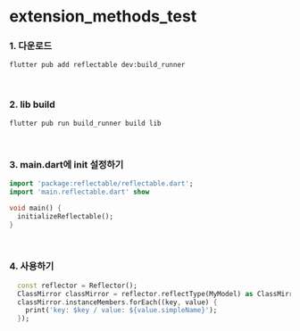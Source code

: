 # extension_methods_test


### 1. 다운로드
```shell
flutter pub add reflectable dev:build_runner
```

<br>

### 2. lib build
```shell
flutter pub run build_runner build lib
```

<br>

### 3. main.dart에 init 설정하기
```dart
import 'package:reflectable/reflectable.dart';
import 'main.reflectable.dart' show 

void main() {
  initializeReflectable();  
}

```

<br>

### 4. 사용하기
```dart
  const reflector = Reflector();
  ClassMirror classMirror = reflector.reflectType(MyModel) as ClassMirror;
  classMirror.instanceMembers.forEach((key, value) {
    print('key: $key / value: ${value.simpleName}');
  });

```